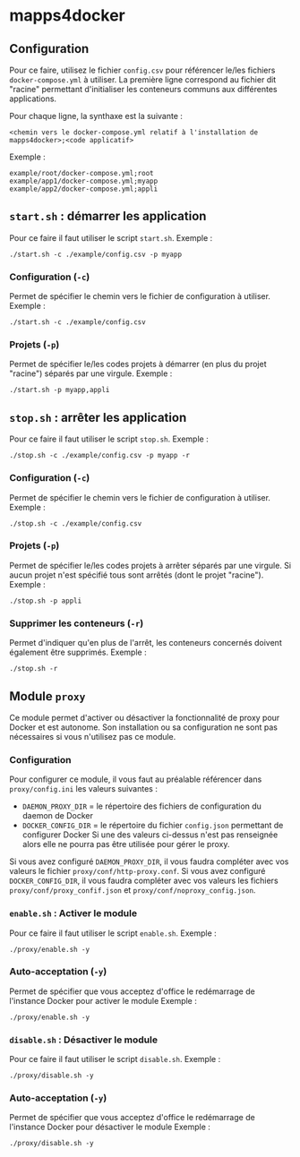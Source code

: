 # mapps4docker

## Configuration
Pour ce faire, utilisez le fichier `config.csv` pour référencer le/les fichiers
`docker-compose.yml` à utiliser. La première ligne correspond au fichier dit "racine"
permettant d'initialiser les conteneurs communs aux différentes applications.

Pour chaque ligne, la synthaxe est la suivante :
```csv
<chemin vers le docker-compose.yml relatif à l'installation de mapps4docker>;<code applicatif>
```

Exemple :
```csv
example/root/docker-compose.yml;root
example/app1/docker-compose.yml;myapp
example/app2/docker-compose.yml;appli
```

## `start.sh` : démarrer les application
Pour ce faire il faut utiliser le script `start.sh`.
Exemple :
```shell
./start.sh -c ./example/config.csv -p myapp
```

### Configuration (`-c`)
Permet de spécifier le chemin vers le fichier de configuration à utiliser.
Exemple :
```shell
./start.sh -c ./example/config.csv
```

### Projets (`-p`)
Permet de spécifier le/les codes projets à démarrer (en plus du projet "racine") séparés par une virgule.
Exemple :
```shell
./start.sh -p myapp,appli
```

## `stop.sh` : arrêter les application
Pour ce faire il faut utiliser le script `stop.sh`.
Exemple :
```shell
./stop.sh -c ./example/config.csv -p myapp -r
```

### Configuration (`-c`)
Permet de spécifier le chemin vers le fichier de configuration à utiliser.
Exemple :
```shell
./stop.sh -c ./example/config.csv
```

### Projets (`-p`)
Permet de spécifier le/les codes projets à arrêter séparés par une virgule. Si aucun projet n'est spécifié tous sont arrêtés (dont le projet "racine").
Exemple :
```shell
./stop.sh -p appli
```

### Supprimer les conteneurs (`-r`)
Permet d'indiquer qu'en plus de l'arrêt, les conteneurs concernés doivent également être supprimés.
Exemple :
```shell
./stop.sh -r
```

## Module `proxy`

Ce module permet d'activer ou désactiver la fonctionnalité de proxy pour Docker et est autonome.
Son installation ou sa configuration ne sont pas nécessaires si vous n'utilisez pas ce module.

### Configuration

Pour configurer ce module, il vous faut au préalable référencer dans `proxy/config.ini` les valeurs suivantes :
* `DAEMON_PROXY_DIR` = le répertoire des fichiers de configuration du daemon de Docker
* `DOCKER_CONFIG_DIR` = le répertoire du fichier `config.json` permettant de configurer Docker
Si une des valeurs ci-dessus n'est pas renseignée alors elle ne pourra pas être utilisée pour gérer le proxy.

Si vous avez configuré `DAEMON_PROXY_DIR`, il vous faudra compléter avec vos valeurs le fichier `proxy/conf/http-proxy.conf`.
Si vous avez configuré `DOCKER_CONFIG_DIR`, il vous faudra compléter avec vos valeurs les fichiers `proxy/conf/proxy_confif.json` et `proxy/conf/noproxy_config.json`.

### `enable.sh` : Activer le module
Pour ce faire il faut utiliser le script `enable.sh`.
Exemple :
```shell
./proxy/enable.sh -y
```

### Auto-acceptation (`-y`)
Permet de spécifier que vous acceptez d'office le redémarrage de l'instance Docker pour activer le module
Exemple :
```shell
./proxy/enable.sh -y
```

### `disable.sh` : Désactiver le module
Pour ce faire il faut utiliser le script `disable.sh`.
Exemple :
```shell
./proxy/disable.sh -y
```

### Auto-acceptation (`-y`)
Permet de spécifier que vous acceptez d'office le redémarrage de l'instance Docker pour désactiver le module
Exemple :
```shell
./proxy/disable.sh -y
```